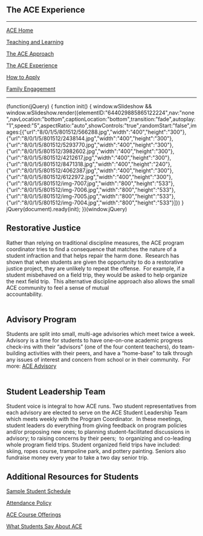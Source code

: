 The ACE Experience
------------------

* * *

[ACE Home](/ace.html)

[Teaching and Learning](/ace-teaching--learning.html)  

[The ACE Approach](/the-ace-approach.html)

[The ACE Experience](/ace-experience.html)

[How to Apply](/ace-application-process.html)

[Family Engagement](/ace-parents.html)

* * *

(function(jQuery) {
function init() { window.wSlideshow && window.wSlideshow.render({elementID:"644029885865122224",nav:"none",navLocation:"bottom",captionLocation:"bottom",transition:"fade",autoplay:"1",speed:"5",aspectRatio:"auto",showControls:"true",randomStart:"false",images:\[{"url":"8/0/1/5/801512/566288.jpg","width":"400","height":"300"},{"url":"8/0/1/5/801512/2438144.jpg","width":"400","height":"300"},{"url":"8/0/1/5/801512/5293770.jpg","width":"400","height":"300"},{"url":"8/0/1/5/801512/3982602.jpg","width":"400","height":"300"},{"url":"8/0/1/5/801512/4212617.jpg","width":"400","height":"300"},{"url":"8/0/1/5/801512/8471318.jpg","width":"400","height":"240"},{"url":"8/0/1/5/801512/4062387.jpg","width":"400","height":"300"},{"url":"8/0/1/5/801512/6122972.jpg","width":"400","height":"300"},{"url":"8/0/1/5/801512/img-7007.jpg","width":"800","height":"533"},{"url":"8/0/1/5/801512/img-7006.jpg","width":"800","height":"533"},{"url":"8/0/1/5/801512/img-7005.jpg","width":"800","height":"533"},{"url":"8/0/1/5/801512/img-7004.jpg","width":"800","height":"533"}\]}) }
jQuery(document).ready(init);
})(window.jQuery)

Restorative Justice
-------------------

​Rather than relying on traditional discipline measures, the ACE program coordinator tries to find a consequence that matches the nature of a student infraction and that helps repair the harm done.  Research has shown that when students are given the opportunity to do a restorative justice project, they are unlikely to repeat the offense.  For example, if a student misbehaved on a field trip, they would be asked to help organize the next field trip.  This alternative discipline approach also allows the small ACE community to feel a sense of mutual accountability.                                                                                                                       

Advisory Program
----------------

Students are split into small, multi-age advisories which meet twice a week.  Advisory is a time for students to have one-on-one academic progress check-ins with their “advisors” (one of the four content teachers), do team-building activities with their peers, and have a “home-base” to talk through any issues of interest and concern from school or in their community.  For more: [ACE Advisory  
​](/uploads/8/0/1/5/801512/ace_advisory.docx)

Student Leadership Team
-----------------------

Student voice is integral to how ACE runs. Two student representatives from each advisory are elected to serve on the ACE Student Leadership Team which meets weekly with the Program Coordinator.  In these meetings, student leaders do everything from giving feedback on program policies and/or proposing new ones; to planning student-facilitated discussions in advisory; to raising concerns by their peers;  to organizing and co-leading whole program field trips. Student organized field trips have included: skiing, ropes course, trampoline park, and pottery painting. Seniors also fundraise money every year to take a two day senior trip.    
  

Additional Resources for Students
---------------------------------

[Sample Student Schedule](/uploads/8/0/1/5/801512/student_version_of_ace_schedule_.docx)

[Attendance Policy](/uploads/8/0/1/5/801512/ace_attendance_policy.docx) 

[ACE Course Offerings](/uploads/8/0/1/5/801512/ace_course_offerings.docx)

[What Students Say About ACE](/uploads/8/0/1/5/801512/feedback_from_ace_students.docx)